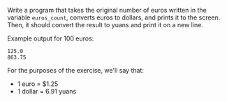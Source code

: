 
Write a program that takes the original number of euros written in the variable `euros_count`, converts euros to dollars, and prints it to the screen. Then, it should convert the result to yuans and print it on a new line.

Example output for 100 euros:

```
125.0
863.75
```

For the purposes of the exercise, we'll say that:
- 1 euro = $1.25
- 1 dollar = 6.91 yuans
